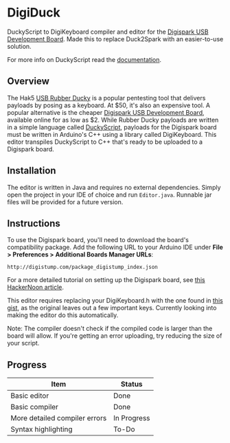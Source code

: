 # DigiDuck

DuckyScript to DigiKeyboard compiler and editor for the [Digispark USB Development Board](http://digistump.com/products/1). Made this to replace Duck2Spark with an easier-to-use solution.

For more info on DuckyScript read the [documentation](https://github.com/hak5darren/USB-Rubber-Ducky/wiki/Duckyscript).

## Overview

The Hak5 [USB Rubber Ducky](https://shop.hak5.org/products/usb-rubber-ducky-deluxe) is a popular pentesting tool that delivers payloads by posing as a keyboard. At $50, it's also an expensive tool. A popular alternative is the cheaper [Digispark USB Development Board](http://digistump.com/products/1), available online for as low as $2. While Rubber Ducky payloads are written in a simple language called [DuckyScript](https://github.com/hak5darren/USB-Rubber-Ducky/wiki/Duckyscript), payloads for the Digispark board must be written in Arduino's C++ using a library called DigiKeyboard. This editor transpiles DuckyScript to C++ that's ready to be uploaded to a Digispark board.

## Installation

The editor is written in Java and requires no external dependencies. Simply open the project in your IDE of choice and run `Editor.java`. Runnable jar files will be provided for a future version.

## Instructions

To use the Digispark board, you'll need to download the board's compatibility package. Add the following URL to your Arduino IDE under **File > Preferences > Additional Boards Manager URLs**:

`http://digistump.com/package_digistump_index.json`

For a more detailed tutorial on setting up the Digispark board, see [this HackerNoon article](https://hackernoon.com/low-cost-usb-rubber-ducky-pen-test-tool-for-3-using-digispark-and-duck2spark-5d59afc1910).

This editor requires replacing your DigiKeyboard.h with the one found in [this gist](https://gist.github.com/MishaLarionov/16bd8b67982ad84dfc79d425e6d8f077), as the original leaves out a few important keys. Currently looking into making the editor do this automatically.

Note: The compiler doesn't check if the compiled code is larger than the board will allow. If you're getting an error uploading, try reducing the size of your script.

## Progress

| Item | Status |
|---|---|
| Basic editor | Done |
| Basic compiler | Done |
| More detailed compiler errors | In Progress |
| Syntax highlighting | To-Do |



